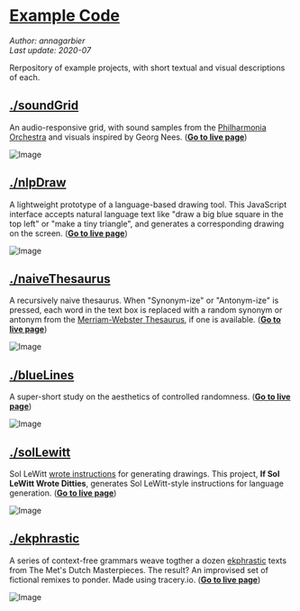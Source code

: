 # [Example Code](https://github.com/annagarbier/annagarbier.github.io/tree/master/exampleCode)

*Author: annagarbier*     
*Last update: 2020-07*

Rerpository of example projects, with short textual and visual descriptions of each.

## [./soundGrid](https://github.com/annagarbier/exampleCode/edit/master/soundGrid)

An audio-responsive grid, with sound samples from the
[Philharmonia Orchestra](https://philharmonia.co.uk/resources/sound-samples/)
and visuals inspired by Georg Nees. (**[Go to live page](https://annagarbier.github.io/exampleCode/soundGrid/)**)

![Image](https://annagarbier.github.io/exampleCode/soundGrid/sound_grid.png)

## [./nlpDraw](https://github.com/annagarbier/exampleCode/edit/master/nlpDraw)

A lightweight prototype of a language-based drawing tool. This JavaScript
interface accepts natural language text like "draw a big blue square in
the top left" or "make a tiny triangle", and generates a corresponding
drawing on the screen. (**[Go to live page](https://annagarbier.github.io/exampleCode/nlpDraw/)**)

![Image](https://annagarbier.github.io/exampleCode/nlpDraw/nlpDrawImg.png)

## [./naiveThesaurus](https://github.com/annagarbier/annagarbier.github.io/tree/master/exampleCode/naiveThesaurus)

A recursively naive thesaurus. When "Synonym-ize" or "Antonym-ize" is
pressed, each word in the text box is replaced with a random synonym
or antonym from the [Merriam-Webster Thesaurus](https://www.dictionaryapi.com/products/api-collegiate-thesaurus),
if one is available.
(**[Go to live page](https://annagarbier.github.io/exampleCode/naiveThesaurus/)**)

![Image](https://annagarbier.github.io/exampleCode/naiveThesaurus/naiveThesaurus.png)

## [./blueLines](https://github.com/annagarbier/exampleCode/edit/master/blueLines)

A super-short study on the aesthetics of controlled randomness. (**[Go to live page](https://annagarbier.github.io/exampleCode/blueLines/)**)

![Image](https://annagarbier.github.io/exampleCode/blueLines/blueLinesImg.png)

## [./solLewitt](https://github.com/annagarbier/exampleCode/edit/master/solLewitt)

Sol LeWitt [wrote instructions](https://www.google.com/search?q=sol+lewitt+wall+drawing+instructions&rlz=1C5CHFA_enUS807US807&source=lnms&tbm=isch&sa=X&ved=0ahUKEwjk-Py8h_bgAhVCZN8KHZKrBV4Q_AUIDigB&biw=1440&bih=766)
for generating drawings. This project, **If Sol LeWitt Wrote Ditties**, generates
Sol LeWitt-style instructions for language generation. (**[Go to live page](https://annagarbier.github.io/exampleCode/solLewitt/)**)

![Image](https://annagarbier.github.io/exampleCode/solLewitt/solLewittImg.png)

## [./ekphrastic](https://github.com/annagarbier/exampleCode/edit/master/ekphrastic)

A series of context-free grammars weave togther a dozen [ekphrastic](https://en.wikipedia.org/wiki/Ekphrasis) texts
from The Met's Dutch Masterpieces. The result? An improvised set of fictional
remixes to ponder. Made using tracery.io. (**[Go to live page](https://annagarbier.github.io/exampleCode/ekphrastic/)**)

![Image](https://annagarbier.github.io/exampleCode/solLewitt/ekphrastic.png)
